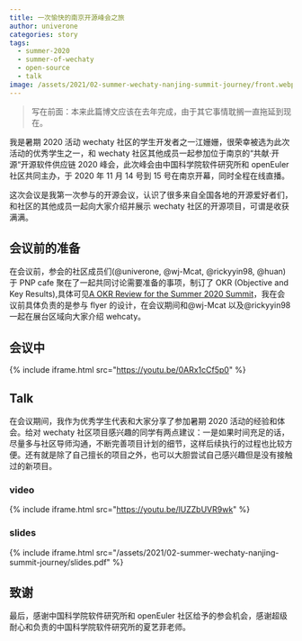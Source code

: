```yaml
---
title: 一次愉快的南京开源峰会之旅
author: univerone
categories: story
tags:
  - summer-2020
  - summer-of-wechaty
  - open-source
  - talk
image: /assets/2021/02-summer-wechaty-nanjing-summit-journey/front.webp
---
```


> 写在前面：本来此篇博文应该在去年完成，由于其它事情耽搁一直拖延到现在。

我是暑期 2020 活动 wechaty 社区的学生开发者之一江姗姗，很荣幸被选为此次活动的优秀学生之一，和 wechaty 社区其他成员一起参加位于南京的“共献·开源“开源软件供应链 2020 峰会，此次峰会由中国科学院软件研究所和 openEuler 社区共同主办，于 2020 年 11 月 14 号到 15 号在南京开幕，同时全程在线直播。

这次会议是我第一次参与的开源会议，认识了很多来自全国各地的开源爱好者们，和社区的其他成员一起向大家介绍并展示 wechaty 社区的开源项目，可谓是收获满满。

## 会议前的准备

在会议前，参会的社区成员们(@univerone, @wj-Mcat, @rickyyin98, @huan)于 PNP cafe 聚在了一起共同讨论需要准备的事项，制订了 OKR (Objective and Key Results),具体可见[A OKR Review for the Summer 2020 Summit](https://wechaty.js.org/2021/01/04/summer-2020-summit-okr/)，我在会议前具体负责的是参与 flyer 的设计，在会议期间和@wj-Mcat 以及@rickyyin98 一起在展台区域向大家介绍 wehcaty。

## 会议中

{% include iframe.html src="https://youtu.be/0ARx1cCf5p0" %}

## Talk

在会议期间，我作为优秀学生代表和大家分享了参加暑期 2020 活动的经验和体会。给对 wechaty 社区项目感兴趣的同学有两点建议：一是如果时间充足的话，尽量多与社区导师沟通，不断完善项目计划的细节，这样后续执行的过程也比较方便。还有就是除了自己擅长的项目之外，也可以大胆尝试自己感兴趣但是没有接触过的新项目。

### video

{% include iframe.html src="https://youtu.be/lUZZbUVR9wk" %}

### slides

{% include iframe.html src="/assets/2021/02-summer-wechaty-nanjing-summit-journey/slides.pdf" %}

## 致谢

最后，感谢中国科学院软件研究所和 openEuler 社区给予的参会机会，感谢超级耐心和负责的中国科学院软件研究所的夏艺菲老师。
